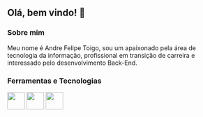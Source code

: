 ## Olá, bem vindo! 👋

<h3>Sobre mim</h3>
Meu nome é Andre Felipe Toigo, sou um apaixonado pela área de tecnologia da informação, profissional em transição de carreira e interessado pelo desenvolvimento Back-End.

### Ferramentas e Tecnologias

<img src="https://cdn.jsdelivr.net/gh/devicons/devicon/icons/java/java-original.svg" width="40" height="40"/> <img src="https://cdn.jsdelivr.net/gh/devicons/devicon/icons/spring/spring-original.svg" width="40" height="40"/> <img src="https://cdn.jsdelivr.net/gh/devicons/devicon/icons/postgresql/postgresql-original.svg" width="40" height="40"/>
